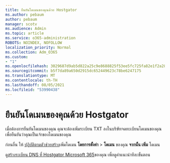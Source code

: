 ```yaml
---
title: ยืนยันโดเมนของคุณด้วย Hostgator
ms.author: pebaum
author: pebaum
manager: scotv
ms.audience: Admin
ms.topic: article
ms.service: o365-administration
ROBOTS: NOINDEX, NOFOLLOW
localization_priority: Normal
ms.collection: Adm_O365
ms.custom:
- "1"
ms.openlocfilehash: 3029687d9ab5d822a25c9e8688825f53ee5fc725fa82e1f2a282d22720431331
ms.sourcegitcommit: b5f7da89a650d2915dc652449623c78be6247175
ms.translationtype: MT
ms.contentlocale: th-TH
ms.lasthandoff: 08/05/2021
ms.locfileid: "53990438"
---
```

# <a name="verify-your-domain-with-hostgator"></a>ยืนยันโดเมนของคุณด้วย Hostgator

เมื่อต้องการยืนยันโดเมนของคุณ คุณจะต้องเพิ่มระเบียน TXT ลงในบริษัทจดทะเบียนโดเมนของคุณเพื่อยืนยันว่าคุณเป็นเจ้าของโดเมนของคุณ 

ก่อนอื่น ให้ [ปฏิบัติตามตัวช่วยสร้าง](https://admin.microsoft.com/Adminportal#/Domains)เพิ่มโดเมน **โดยการตั้งค่า** \> **โดเมน** ของคุณ **จากนั้น เพิ่ม** โดเมน
  
ดู[สร้างระเบียน DNS ที่ Hostgator Microsoft 365](https://docs.microsoft.com/microsoft-365/admin/dns/create-dns-records-at-hostgator)ของคุณ เพื่อดูคําแนะนําทีละขั้นตอน